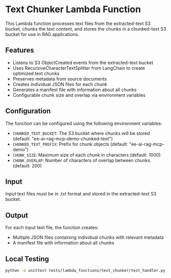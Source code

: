 # Text Chunker Lambda Function

This Lambda function processes text files from the extracted-text S3 bucket, chunks the text content, and stores the chunks in a chunked-text S3 bucket for use in RAG applications.

## Features

- Listens to S3 ObjectCreated events from the extracted-text bucket
- Uses RecursiveCharacterTextSplitter from LangChain to create optimized text chunks
- Preserves metadata from source documents
- Creates individual JSON files for each chunk
- Generates a manifest file with information about all chunks
- Configurable chunk size and overlap via environment variables

## Configuration

The function can be configured using the following environment variables:

- `CHUNKED_TEXT_BUCKET`: The S3 bucket where chunks will be stored (default: "ee-ai-rag-mcp-demo-chunked-text")
- `CHUNKED_TEXT_PREFIX`: Prefix for chunk objects (default: "ee-ai-rag-mcp-demo")
- `CHUNK_SIZE`: Maximum size of each chunk in characters (default: 1000)
- `CHUNK_OVERLAP`: Number of characters of overlap between chunks (default: 200)

## Input

Input text files must be in .txt format and stored in the extracted-text S3 bucket.

## Output

For each input text file, the function creates:
- Multiple JSON files containing individual chunks with relevant metadata
- A manifest file with information about all chunks

## Local Testing

```bash
python -m unittest tests/lambda_functions/text_chunker/test_handler.py
```